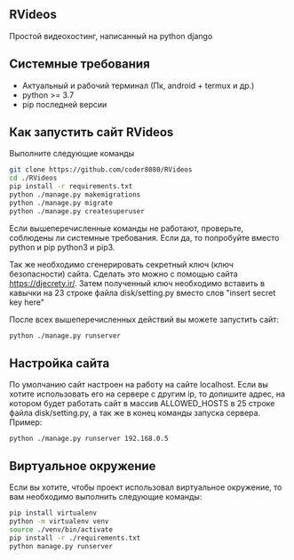 ## RVideos
Простой видеохостинг, написанный на python django

## Системные требования
- Актуальный и рабочий терминал (Пк, android + termux и др.)
- python >= 3.7
- pip последней версии

## Как запустить сайт RVideos
Выполните следующие команды
```bash
git clone https://github.com/coder8080/RVideos
cd ./RVideos
pip install -r requirements.txt
python ./manage.py makemigrations
python ./manage.py migrate
python ./manage.py createsuperuser
```
Если вышеперечисленные команды не работают, проверьте, соблюдены ли системные требования. Если да, то попробуйте вместо python и pip python3 и pip3.

Так же необходимо сгенерировать секретный ключ (ключ безопасности) сайта. Сделать это можно с помощью сайта
https://djecrety.ir/.
Затем полученный ключ необходимо вставить в кавычки на 23 строке файла disk/setting.py вместо слов "insert secret key here"

После всех вышеперечисленных действий вы можете запустить сайт:
```bash
python ./manage.py runserver
```

## Настройка сайта
По умолчанию сайт настроен на работу на сайте localhost. Если вы хотите использовать его на сервере с другим ip, то допишите адрес, на котором будет работать сайт в массив ALLOWED_HOSTS в 25 строке файла disk/setting.py, а так же в конец команды запуска сервера. Пример:
```
python ./manage.py runserver 192.168.0.5
```

## Виртуальное окружение
Если вы хотите, чтобы проект использовал виртуальное окружение, то вам необходимо выполнить следующие команды:
```bash
pip install virtualenv
python -m virtualenv venv
source ./venv/bin/activate
pip install -r ./requirements.txt
python manage.py runserver
```